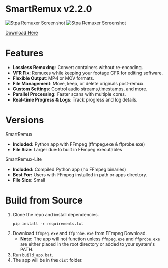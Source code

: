 # SmartRemux v2.2.0

![Stpa Remuxer Screenshot](https://i.imgur.com/qSW0mps.png)
![Stpa Remuxer Screenshot](https://i.imgur.com/WCnPlPu.png)

[Download Here](https://github.com/notstpa/stpa-remuxer/releases)

# Features 
- **Lossless Remuxing**: Convert containers without re-encoding.
- **VFR Fix**: Remuxes while keeping your footage CFR for editing software.
- **Flexible Output**: MP4 or MOV formats.
- **File Management**: Move, keep, or delete originals post-remux.
- **Custom Settings**: Control audio streams,timestamps, and more.
- **Parallel Processing**: Faster scans with multiple cores.
- **Real-time Progress & Logs**: Track progress and log details.

# Versions

SmartRemux
- **Included:** Python app with FFmpeg (ffmpeg.exe & ffprobe.exe)
- **File Size:** Larger due to built in FFmpeg executables

SmartRemux-Lite
- **Included:** Compiled Python app (no FFmpeg binaries)
- **Best For:** Users with FFmpeg installed in path or apps directory.
- **File Size:** Small

# Build from Source
1. Clone the repo and install dependencies.
   ```shell
   pip install -r requirements.txt
   ```
2. Download `ffmpeg.exe` and `ffprobe.exe` from FFmpeg Download.
   - **Note:** The app will not function unless `ffmpeg.exe` and `ffprobe.exe` are either placed in the root directory or added to your system's PATH.
3. Run `build_app.bat`.
4. The app will be in the `dist` folder.
